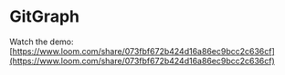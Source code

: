 # GitGraph

Watch the demo: [https://www.loom.com/share/073fbf672b424d16a86ec9bcc2c636cf](https://www.loom.com/share/073fbf672b424d16a86ec9bcc2c636cf)
